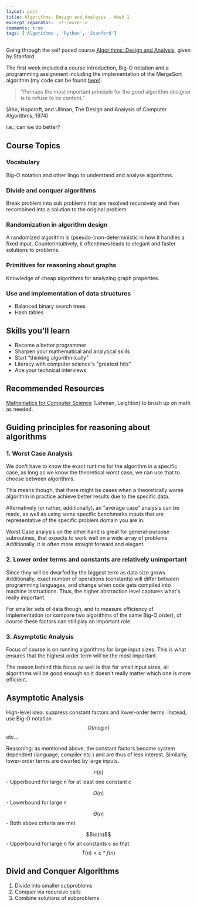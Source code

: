 ```yaml
---
layout: post
title: Algorithms: Design and Analysis - Week 1
excerpt_separator:  <!--more-->
comments: true
tags: ['Algorithms', 'Python', 'Stanford']
---
```


Going through the self paced course [Algorithms: Design and Analysis](https://lagunita.stanford.edu/courses/course-v1:Engineering+Algorithms1+SelfPaced/info), given by Stanford.

The first week included a course introduction, Big-O notation and a programming assignment including the implementation of the MergeSort algorithm (my code can be found [here](https://github.com/FreddieK/algorithms-in-python)).

> "Perhaps the most important principle for the good algorithm designer is to refuse to be content."

(Aho, Hopcroft, and Ullman, The Design and Analysis of Computer Algorithms, 1974)

I.e.; can we do better?

<!--more-->

## Course Topics

### Vocabulary
Big-O notation and other lingo to understand and analyse algorithms.

### Divide and conquer algorithms
Break problem into sub problems that are resolved recursively and then recombined into a solution to the original problem.

### Randomization in algorithm design
A randomized algorithm is (pseudo-)non-deterministic in how it handles a fixed input. Counterintuitively, it oftentimes leads to elegant and faster solutions to problems.

### Primitives for reasoning about graphs
Knowledge of cheap algorithms for analyzing graph properties.

### Use and implementation of data structures
- Balanced binary search trees
- Hash tables

## Skills you'll learn
- Become a better programmer
- Sharpen your mathematical and analytical skills
- Start "thinking algorithmically"
- Literacy with computer science's "greatest hits"
- Ace your technical interviews

## Recommended Resources
[Mathematics for Computer Science](https://courses.csail.mit.edu/6.042/spring17/mcs.pdf) (Lehman, Leighton) to brush up on math as needed.

## Guiding principles for reasoning about algorithms
### 1. Worst Case Analysis
We don't have to know the exact runtime for the algorithm in a specific case, as long as we know the theoretical worst case, we can use that to choose between algorithms.

This means though, that there might be cases when a theoretically worse algorithm in practice achieve better results due to the specific data.

Alternatively (or rather, additionally), an "average case" analysis can be made, as well as using some specific benchmarks inputs that are representative of the specific problem domain you are in.

Worst Case analysis on the other hand is great for general-purpose subroutines, that expects to work well on a wide array of problems. Additionally, it is often more straight forward and elegant.

### 2. Lower order terms and constants are relatively unimportant
Since they will be dwarfed by the biggest term as data size grows. Additionally, exact number of operations (constants) will differ between programming languages, and change when code gets compiled into machine instructions. Thus, the higher abstraction level captures what's really important.

For smaller sets of data though, and to measure efficiency of implementation (or compare two algorithms of the same Big-O order), of course these factors can still play an important role.

### 3. Asymptotic Analysis
Focus of course is on running algorithms for large input sizes. This is what ensures that the highest order term will be the most important.

The reason behind this focus as well is that for small input sizes, all algorithms will be good enough so it doesn't really matter which one is more efficient.

## Asymptotic Analysis
High-level idea: suppress constant factors and lower-order terms. Instead, use Big-O notation $$O(n\log{n})$$ etc...

Reasoning; as mentioned above, the constant factors become system dependent (language, compiler etc.) and are thus of less interest. Similarly, lower-order terms are dwarfed by large  inputs.

$$\mathcal{O}(n)$$ - Upperbound for large n for at least one constant c

$$\Omega({n})$$ - Lowerbound for large n

$$\Theta({n})$$ - Both above criteria are met

$$\o(n)$$ - Upperbound for large n for all constants c so that $$T(n) < c*f(n)$$

## Divid and Conquer Algorithms
1. Divide into smaller subproblems
2. Conquer via recursive calls
3. Combine solutions of subproblems
